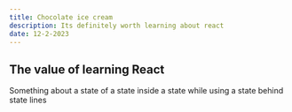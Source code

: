 ```yaml
---
title: Chocolate ice cream
description: Its definitely worth learning about react
date: 12-2-2023
---
```

## The value of learning React

Something about a state of a state inside a state while using a state behind state lines